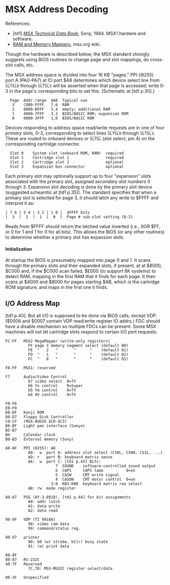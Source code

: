 MSX Address Decoding
====================

References:
- \[td1] [_MSX Technical Data Book_][td1], Sony, 1984.
  MSX1 hardwre and software.
- [RAM and Memory Mappers][mw ramm], msx.org wiki.

Though the hardware is described below, the MSX standard strongly suggests
using BIOS routines to change page and slot mappings, do cross-slot calls,
etc.

The MSX address space is divided into four 16 KB "pages."  PPI (i8255)
port A (PA0-PA7) at IO port $A8 determines which device select line from
`S̅L̅T̅S̅L̅0` through `S̅L̅T̅S̅L̅3` will be asserted when that page is accessed;
write 0-3 in the page's corresponding bits to set this.
(Schematic at [td1 p.30].)

      Page  Addr.range  $A8  Typical use
       3    C000-FFFF   7,6  RAM
       2    8000-BFFF   5,4  empty; additional RAM
       1    4000-7FFF   3,2  BIOS/BASIC ROM; expansion ROM
       0    0000-3FFF   1,0  BIOS/BASIC ROM

Devices responding to address space read/write requests are in one of four
_primary_ slots, 0-3, corresponding to select lines `S̅L̅T̅S̅L̅0` through
`S̅L̅T̅S̅L̅3`. These are routed to onboard devices or `S̅L̅T̅S̅L̅` (slot select, pin
4) on the corresponding cartridge connector.

      Slot 0    System slot (onboard ROM, RAM)  required
      Slot 1    Cartridge slot 1                required
      Slot 2    Cartridge slot 2                optional
      Slot 3    Expansion bus connector         optional

Each primary slot may optionally support up to four "expansion" slots
associated with the primary slot, assigned _secondary slot numbers_ 0
through 3. Expansion slot decoding is done by the primary slot device
(suggested scheamtic at [td1 p.35]). The standard specifies that when a
primary slot is selected for page 3, it should latch any write to $FFFF and
interpret it as:

    | 7 6 | 5 4 | 3 2 | 1 0 |  $FFFF bits
    |  3  |  2  |  1  |  0  |  Page # sub-slot setting (0-3)

Reads from $FFFF should return the latched value inverted (i.e., XOR $FF,
or 0 for 1 and 1 for 0 for all bits). This allows the BIOS (or any other
routines) to determine whether a primary slot has expansion slots.

#### Initialization

At startup the BIOS is presumably mapped into page 0 and 1. It scans
through the primary slots and their expanded slots, if present, at at
$8000, $C000 and, if the $C000 scan failed, $E000 (to support 8K systems)
to detect RAM, mapping in the first RAM that it finds for each page. It
then scans at $4000 and $8000 for pages starting $AB, which is the
cartridge ROM signature, and maps in the first one it finds.


I/O Address Map
---------------

[td1 p.40]. But all I/O is supposed to be done via BIOS calls, except VDP.
($0006 and $0007 contain VDP read/write register IO addrs.) FDC should have
a disable mechanism so multiple FDCs can be present. Some MSX machines will
not let cartridge slots respond to certain I/O port requests.

    FC-FF   MSX2 MegaMapper (write-only registers)
              FF page 3 memory segment select (default 00)
              FE  "   2   "       "      "    (default 01)
              FD  "   1   "       "      "    (default 02)
              FC  "   0   "       "      "    (default 03)

    F8-FF   MSX1: reserved

    F7      Audio/Video Control
              b7 video select  0=TV
              b6 Ys control    0=Super
              b5 Ym control    0=TV
              b4 AV control    0=TV

    F0-F6
    E0-F0
    D8-DF   Kanji ROM
    D0-D7   Floppy Disk Controller
    C0-CF   (MSX-AUDIO $C0-$C3)
    B8-BF   Light pen interface (Sanyo)
    B5-B7
    B4      Calendar clock
    B0-B3   External memory (Sony)

    A8-AF   PPI (8255): A8
              A8:  w  port A: address slot select (CS0L, CS0H, CS1L, ...)
              A9: r   port B: keyboard matrix sense
              AA:  w  port C: [td1 p.43] Bits:
                          7  SOUND    software-controlled sound output
                          6  CAPS     CAPS lamp          0=on
                          5  CASW     CMT write signal
                          4  CASON    CMT motor control  0=on
                        3-0  KB3-KB0  keyboard matrix row select
              AB: rw  mode register

    A0-A7   PSG (AY-3-8910). [td1 p.44] for bit assignments
              A0: addr latch
              A1: data write
              A2: data read

    98-9F   VDP (TI 9918A)
              98: video ram data
              99: command/status reg.

    90-97   printer
              90: b0 (w) strobe, b1(r) busy state
              91: (w) print data

    88-8F
    80-87   RS-232C
    40-7F   Reserved
              7C,7D: MSX-MUSIC register select/data

    00-3F   Unspecified



<!-------------------------------------------------------------------->
[mw ramm]: https://www.msx.org/wiki/RAM_and_Memory_Mappers
[td1]: https://archive.org/stream/MSXTechnicalHandbookBySony#page/n5/mode/1up
